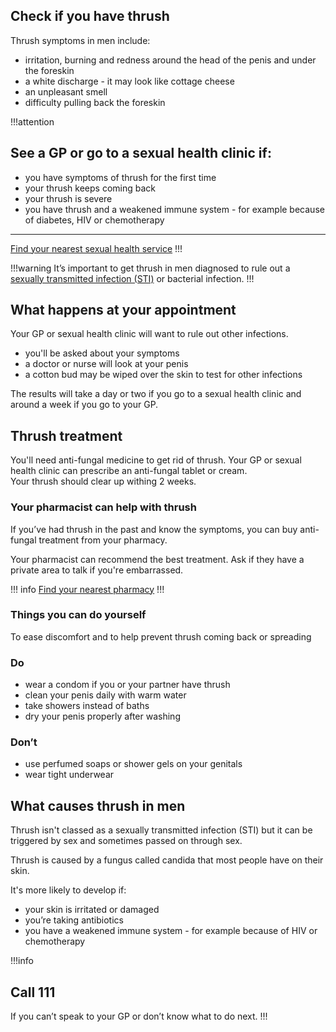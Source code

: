 ## Check if you have thrush

Thrush symptoms in men include:

* irritation, burning and redness around the head of the penis and under the foreskin
* a white discharge - it may look like cottage cheese
* an unpleasant smell
* difficulty pulling back the foreskin

!!!attention
## See a GP or go to a sexual health clinic if:

* you have symptoms of thrush for the first time
* your thrush keeps coming back
* your thrush is severe
* you have thrush and a weakened immune system - for example because of diabetes, HIV or chemotherapy 

***
[Find your nearest sexual health service](http://www.nhs.uk/Service-Search/Sexual%20health%20services/LocationSearch/1847)
!!!

!!!warning
It’s important to get thrush in men diagnosed to rule out a [sexually transmitted infection (STI)](http://www.nhs.uk/Conditions/Sexually-transmitted-infections/Pages/Introduction.aspx) or bacterial infection. 
!!!

## What happens at your appointment
Your GP or sexual health clinic will want to rule out other infections. 

* you'll be asked about your symptoms
* a doctor or nurse will look at your penis
* a cotton bud may be wiped over the skin to test for other infections

The results will take a day or two if you go to a sexual health clinic and around a week if you go to your GP. 

## Thrush treatment 

You'll need anti-fungal medicine to get rid of thrush.  Your GP or sexual health clinic can prescribe an anti-fungal tablet or cream.  
Your thrush should clear up withing 2 weeks. 

### Your pharmacist can help with thrush

If you’ve had thrush in the past and know the symptoms, you can buy anti-fungal treatment from your pharmacy.

Your pharmacist can recommend the best treatment. Ask if they have a private area to talk if you're embarrassed. 

!!! info
[Find your nearest pharmacy](https://beta.nhs.uk/finders/find-help) 
!!!

### Things you can do yourself

To ease discomfort and to help prevent thrush coming back or spreading

<section class="panel panel--binary">
  <article class="panel__column">
    <div class="panel__content">
      <h3>Do</h3>
      <ul class="list--check">
        <li>wear a condom if you or your partner have thrush</a></li>
        <li>clean your penis daily with warm water </li>
        <li>take showers instead of baths</li>
        <li>dry your penis properly after washing</li>
      </ul>
    </div>
  </article>
  <article class="panel__column">
    <div class="panel__content">
      <h3>Don’t</h3>
      <ul class="list--cross">
        <li>use perfumed soaps or shower gels on your genitals</li>
        <li>wear tight underwear</li>
      </ul>
    </div>
  </article>
</section>

## What causes thrush in men

Thrush isn't classed as a sexually transmitted infection (STI) but it can be triggered by sex and sometimes passed on through sex. 

Thrush is caused by a fungus called candida that most people have on their skin. 

It's more likely to develop if:

* your skin is irritated or damaged
* you’re taking antibiotics 
* you have a weakened immune system - for example because of HIV or chemotherapy


!!!info
## Call 111
If you can’t speak to your GP or don’t know what to do next.
!!!